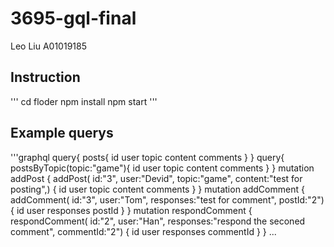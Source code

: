 # 3695-gql-final
Leo Liu A01019185

##  Instruction
'''
cd floder
npm install
npm start
'''
## Example querys
'''graphql
query{ 
  posts{ 
    id
    user
    topic
    content
    comments
  } 
}
query{ 
  postsByTopic(topic:"game"){ 
    id
    user
    topic
    content
    comments
  } 
}
mutation 
addPost { 
  addPost( 
    id:"3",
    user:"Devid",
    topic:"game",
    content:"test for posting",)
    {
    id
    user
    topic
    content
    comments
    }
}
mutation 
addComment { 
  addComment( 
    id:"3",
    user:"Tom",
    responses:"test for comment",
    postId:"2")
    {
    id
    user
    responses
    postId
    }
}
mutation 
respondComment { 
  respondComment( 
    id:"2",
    user:"Han",
    responses:"respond the seconed comment",
    commentId:"2")
    {
    id
    user
    responses
    commentId
    }
}
...
